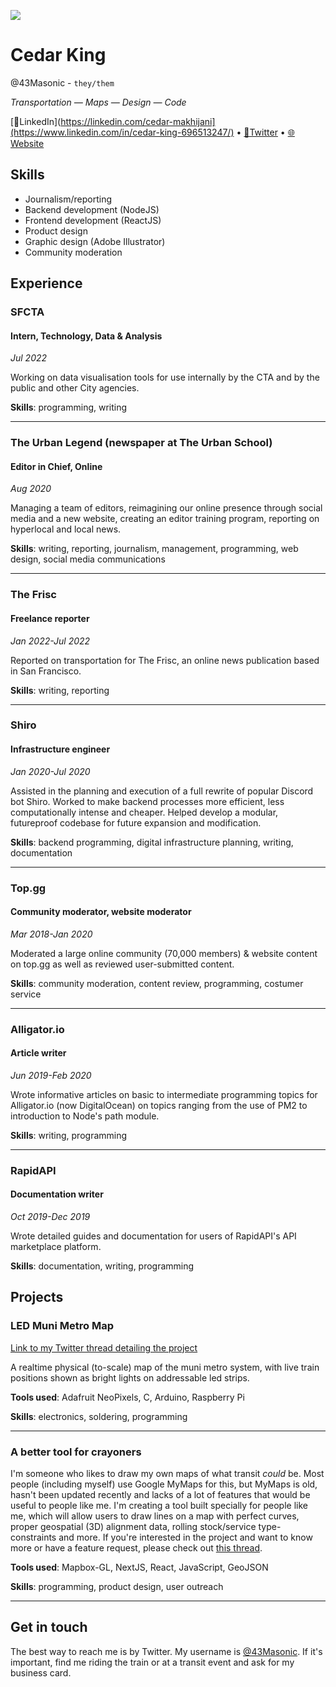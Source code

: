 ![](https://media-exp2.licdn.com/dms/image/C5616AQEgEYEs2ks7tQ/profile-displaybackgroundimage-shrink_350_1400/0/1649085206320?e=1663804800&v=beta&t=IxLEzb_lPzXAh_k15EiY0enfe-LW6dchGFNQ7VcqqSY)
# Cedar King
@43Masonic - `they/them`

_Transportation — Maps — Design — Code_
 
[🔗LinkedIn](https://linkedin.com/cedar-makhijani](https://www.linkedin.com/in/cedar-king-696513247/) • [💬Twitter](https://twitter.com/43masonic) • [🌐Website](https://43masonic.com)

## Skills
- Journalism/reporting
- Backend development (NodeJS)
- Frontend development (ReactJS)
- Product design
- Graphic design (Adobe Illustrator)
- Community moderation

## Experience
### SFCTA
#### Intern, Technology, Data & Analysis 
_Jul 2022_

Working on data visualisation tools for use internally by the CTA and by the public and other City agencies.

**Skills**: programming, writing

---
### The Urban Legend (newspaper at The Urban School)
#### Editor in Chief, Online
_Aug 2020_

Managing a team of editors, reimagining our online presence through social media and a new website, creating an editor training program, reporting on hyperlocal and local news.

**Skills**: writing, reporting, journalism, management, programming, web design, social media communications

---
### The Frisc
#### Freelance reporter 
_Jan 2022-Jul 2022_
 
Reported on transportation for The Frisc, an online news publication based in San Francisco.

**Skills**: writing, reporting

---
### Shiro
#### Infrastructure engineer
_Jan 2020-Jul 2020_

Assisted in the planning and execution of a full rewrite of popular Discord bot Shiro. Worked to make backend processes more efficient, less computationally intense and cheaper. Helped develop a modular, futureproof codebase for future expansion and modification.

**Skills**: backend programming, digital infrastructure planning, writing, documentation

---

### Top.gg
#### Community moderator, website moderator
_Mar 2018-Jan 2020_

Moderated a large online community (70,000 members) & website content on top.gg as well as reviewed user-submitted content.

**Skills**: community moderation, content review, programming, costumer service

---
### Alligator.io
#### Article writer
_Jun 2019-Feb 2020_

Wrote informative articles on basic to intermediate programming topics for Alligator.io (now DigitalOcean) on topics ranging from the use of PM2 to introduction to Node's path module.

**Skills**: writing, programming

---
### RapidAPI
#### Documentation writer 
_Oct 2019-Dec 2019_

Wrote detailed guides and documentation for users of RapidAPI's API marketplace platform.

**Skills**: documentation, writing, programming


## Projects
### LED Muni Metro Map
[Link to my Twitter thread detailing the project](https://twitter.com/43Masonic/status/1515054181131952129)

A realtime physical (to-scale) map of the muni metro system, with live train positions shown as bright lights on addressable led strips.

**Tools used**: Adafruit NeoPixels, C, Arduino, Raspberry Pi

**Skills**: electronics, soldering, programming

---
### A better tool for crayoners

I'm someone who likes to draw my own maps of what transit _could_ be. Most people (including myself) use Google MyMaps for this, but MyMaps is old, hasn't been updated recently and lacks of a lot of features that would be useful to people like me.
I'm creating a tool built specially for people like me, which will allow users to draw lines on a map with perfect curves, proper geospatial (3D) alignment data, rolling stock/service type-constraints and more.
If you're interested in the project and want to know more or have a feature request, please check out [this thread](https://twitter.com/43Masonic/status/1549526841681010688?s=20&t=4PNmiWmRHbKslRBWtMN3DQ).

**Tools used**: Mapbox-GL, NextJS, React, JavaScript, GeoJSON

**Skills**: programming, product design, user outreach

---
## Get in touch
The best way to reach me is by Twitter. My username is [@43Masonic](https://twitter.com/43masonic). If it's important, find me riding the train or at a transit event and ask for my business card.
